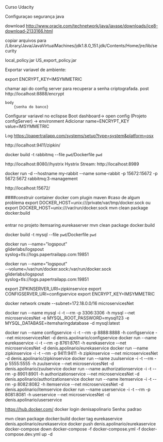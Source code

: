 Curso Udacity

Configuraçao segurança java

download
http://www.oracle.com/technetwork/java/javase/downloads/jce8-download-2133166.html

copiar arquivos para /Library/Java/JavaVirtualMachines/jdk1.8.0_151.jdk/Contents/Home/jre/lib/security

local_policy.jar
US_export_policy.jar

Exportar variavel de ambiente:

export ENCRYPT_KEY=IMSYMMETRIC

chamar api do config server para recuperar a senha criptografada.
	post
	http://localhost:8888/encrypt
	
	body
		{senha do banco}

Configurar variavel no eclispse
Boot dashboard-> open config (Projeto configServer) -> environment 
	Adicionar
		name=ENCRYPT_KEY
		value=IMSYMMETRIC


Log 
https://papertrailapp.com/systems/setup?type=system&platform=osx


http://localhost:9411/zipkin/



docker build -t rabbitmq --file `pwd`/Dockerfile `pwd`

http://localhost:8080//hystrix
Hystrix Stream: http://localhost:8989


docker run -d --hostname my-rabbit --name some-rabbit -p 15672:15672 -p 5672:5672  rabbitmq:3-management

http://localhost:15672/


####construir container docker com plugin maven
#caso de algum problema
export DOCKER_HOST=unix:///private/var/tmp/docker.sock
ou 
export DOCKER_HOST=unix:///var/run/docker.sock mvn clean package docker:build
#####

entrar no projeto itemsaring.eurekaserver
mvn clean package docker:build


docker build -t mysql --file `pwd`/Dockerfile `pwd`

docker run --name="logspout" \
	gliderlabs/logspout \
	syslog+tls://logs.papertrailapp.com:19851


docker run --name="logspout" \
	--volume=/var/run/docker.sock:/var/run/docker.sock \
	gliderlabs/logspout \
	syslog+tls://logs.papertrailapp.com:19851

export ZIPKINSERVER_URI=zipkinservice 
export CONFIGSERVER_URI=configservice
export ENCRYPT_KEY=IMSYMMETRIC


docker network create --subnet=172.18.0.0/16 microservicesNet

docker run --name mysql -i -t --rm -p 3306:3306 -h mysql --net microservicesNet -e MYSQL_ROOT_PASSWORD=mysql123 -e MYSQL_DATABASE=itemsharingdatabase -d mysql:latest

docker run --name configservice -i -t --rm -p 8888:8888 -h configservice --net microservicesNet -d denis.apolinario/configservice 
docker run --name eurekaservice -i -t --rm -p 8761:8761 -h eurekaservice --net microservicesNet -d denis.apolinario/eurekaservice
docker run --name zipkinservice -i -t --rm -p 9411:9411 -h zipkinservice --net microservicesNet -d denis.apolinario/zipkinservice
docker run --name zuulservice  -i -t --rm  -p 5555:5555 -h zuulservice --net microservicesNet -d denis.apolinario/zuulservice
docker run --name authorizationservice -i -t --rm -p 8901:8901 -h authorizationservice --net microservicesNet -d denis.apolinario/authorizationservice
docker run --name itemservice -i -t --rm -p 8082:8082 -h itemservice --net microservicesNet -d denis.apolinario/itemservice
docker run --name userservice -i -t --rm -p 8081:8081 -h userservice --net microservicesNet -d denis.apolinario/userservice

https://hub.docker.com/
docker login
denisapolinario
Senha: padrao


mvn clean package docker:build
docker tag eurekaservice denis.apolinario/eurekaservice
docker push denis.apolinario/eurekaservice
docker-compose down
docker-compose -f docker-compose.yml -f docker-compose.dev.yml up -d
